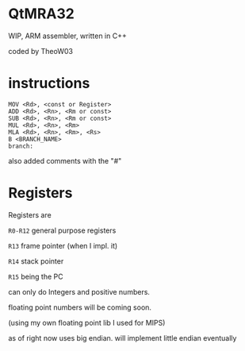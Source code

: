 # QtMRA32

WIP, ARM assembler, written in C++

coded by TheoW03

# instructions

```
MOV <Rd>, <const or Register>
ADD <Rd>, <Rn>, <Rm or const>
SUB <Rd>, <Rn>, <Rm or const>
MUL <Rd>, <Rn>, <Rm>
MLA <Rd>, <Rn>, <Rm>, <Rs>
B <BRANCH_NAME>
branch: 
```
also added comments with the "#" 

# Registers

Registers are 

``R0-R12`` general purpose registers 

``R13`` frame pointer (when I impl. it)

``R14`` stack pointer

``R15`` being the PC


can only do Integers and positive numbers.

floating point numbers will be coming soon.

(using my own floating point lib I used for MIPS)

as of right now uses big endian. will implement little endian eventually
